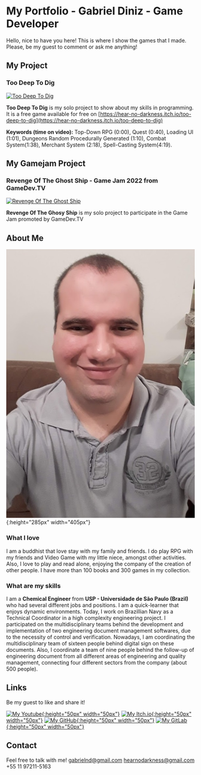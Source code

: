 # My Portfolio - Gabriel Diniz - Game Developer

Hello, nice to have you here! This is where I show the games that I made. Please, be my guest to comment or ask me anything!


## My Project
### Too Deep To Dig
[![Too Deep To Dig](https://img.youtube.com/vi/tqRdO8yj7KU/0.jpg)](https://www.youtube.com/watch?v=tqRdO8yj7KU "Too Deep To Dig") 

**Too Deep To Dig** is my solo project to show about my skills in programming. It is a free game available for free on [https://hear-no-darkness.itch.io/too-deep-to-dig](https://hear-no-darkness.itch.io/too-deep-to-dig)

**Keywords (time on video):** Top-Down RPG (0:00), Quest (0:40), Loading UI (1:01), Dungeons Random Procedurally Generated (1:10), Combat System(1:38), Merchant System (2:18), Spell-Casting System(4:19). 

## My Gamejam Project
### Revenge Of The Ghost Ship - Game Jam 2022 from GameDev.TV
[![Revenge Of The Ghost Ship](https://img.itch.zone/aW1nLzkwNTczNTMucG5n/original/tWG15k.png)](https://img.itch.zone/aW1nLzkwNTczNTMucG5n/347x500/O6TH0f.png "Revenge Of The Ghost Ship")

**Revenge Of The Ghosy Ship** is my solo project to participate in the Game Jam promoted by GameDev.TV 

## About Me
![Me!](images/foto.jpg "Me!"){:height="285px" width="405px"}

### What I love
I am a buddhist that love stay with my family and friends. I do play RPG with my friends and Video Game with my little niece, amongst other activities. Also, I love to play and read alone, enjoying the company of the creation of other people. I have more than 100 books and 300 games in my collection.

### What are my skills
I am a **Chemical Engineer** from **USP - Universidade de São Paulo (Brazil)** who had several different jobs and positions. I am a quick-learner that enjoys dynamic environments.
Today, I work on Brazillian Navy as a Technical Coordinator in a high complexity engineering project. I participated on the multidisciplinary teams behind the development and implementation of two engineering document management softwares, due to the necessity of control and verification. Nowadays, I am coordinating the multidisciplinary team of sixteen people behind digital sign on these documents.
Also, I coordinate a team of nine people behind the follow-up of engineering document from all different areas of engineering and quality management, connecting four different sectors from the company (about 500 people).


## Links
Be my guest to like and share it!

[![My Youtube](https://brandeps.com/icon-download/Y/Youtube-icon-vector-02.svg){:height="50px" width="50px"}](https://www.youtube.com/channel/UCF5SJBWl3d_LE6hT3I6gNig "Hear No Darkness on Youtube")         [![My Itch.io](https://static.itch.io/images/itchio-textless-black.svg){:height="50px" width="50px"}](https://hear-no-darkness.itch.io "Hear No Darkness on Youtube")         [![My GitHub](https://github.githubassets.com/images/modules/logos_page/GitHub-Mark.png){:height="50px" width="50px"}](https://github.com/gabrielndiniz "Gabriel N Diniz on GitHub")         [![My GitLab](https://about.gitlab.com/images/press/press-kit-icon.svg){:height="50px" width="50px"}](https://gitlab.com/gabrielnd1/ "Gabriel N Diniz on GitLab")


## Contact
Feel free to talk with me!
gabrielnd@gmail.com
hearnodarkness@gmail.com
+55 11 97211-5163